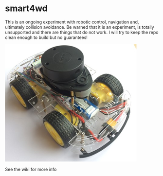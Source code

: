 # smart4wd

This is an ongoing experiment with robotic control, navigation and, ultimately collision avoidance.  Be warned that it is an experiment, is totally unsupported and there are things that do not work.  I will try to keep the repo clean enough to build but no guarantees!


![Three Quarter Front View][ThreeQuarterFrontView]

See the wiki for more info

[ThreeQuarterFrontView]: ./images/ThreeQuarterFront.jpg "Three Quarter Front View"

